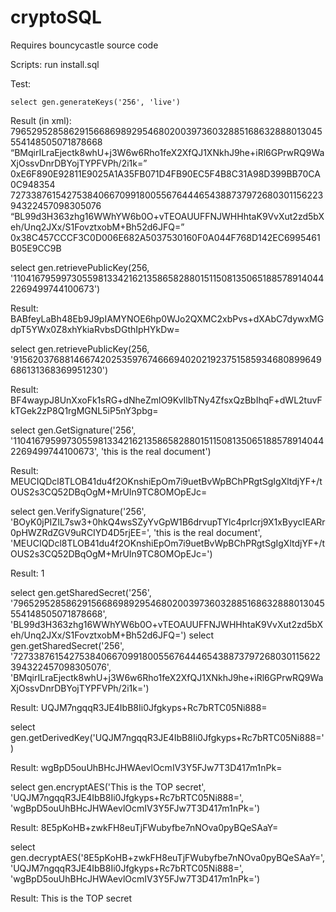 # cryptoSQL

Requires bouncycastle source code

Scripts: run install.sql

Test:


`select gen.generateKeys('256', 'live')`

Result (in xml):
<sqroot>
  <D>79652952858629156686989295468020039736032885168632888013045554148505071878668</D>
  <Q>BMqirILraEjectk8whU+j3W6w6Rho1feX2XfQJ1XNkhJ9he+iRl6GPrwRQ9WaXjOssvDnrDBYojTYPFVPh/2i1k=</Q>
  <A>0xE6F890E92811E9025A1A35FB071D4FB90EC5F4B8C31A98D399BB70CA0C948354</A>
</sqroot>
<sqroot>
  <D>72733876154275384066709918005567644465438873797268030115622394322457098305076</D>
  <Q>BL99d3H363zhg16WWhYW6b0O+vTEOAUUFFNJWHHhtaK9VvXut2zd5bXeh/Unq2JXx/S1FovztxobM+Bh52d6JFQ=</Q>
  <A>0x38C457CCCF3C0D006E682A5037530160F0A044F768D142EC6995461B05E9CC9B</A>
</sqroot>


select gen.retrievePublicKey(256, '110416795997305598133421621358658288015115081350651885789140442269499744100673')

Result:
BABfeyLaBh48Eb9J9pIAMYNOE6hp0WJo2QXMC2xbPvs+dXAbC7dywxMGdpT5YWx0Z8xhYkiaRvbsDGthIpHYkDw=

select gen.retrievePublicKey(256, '91562037688146674202535976746669402021923751585934680899649686131368369951230')

Result:
BF4waypJ8UnXxoFk1sRG+dNheZmlO9KvIlbTNy4ZfsxQzBbIhqF+dWL2tuvFkTGek2zP8Q1rgMGNL5iP5nY3pbg=

select gen.GetSignature('256', '110416795997305598133421621358658288015115081350651885789140442269499744100673', 'this is the real document')

Result:
MEUCIQDcl8TLOB41du4f2OKnshiEpOm7i9uetBvWpBChPRgtSgIgXltdjYF+/tOUS2s3CQ52DBqOgM+MrUIn9TC8OMOpEJc=


select gen.VerifySignature('256', 'BOyK0jPIZIL7sw3+0hkQ4wsSZyYvGpW1B6drvupTYlc4prlcrj9X1xByycIEARr0pHWZRdZGV9uRCIYD4D5rjEE=', 'this is the real document', 'MEUCIQDcl8TLOB41du4f2OKnshiEpOm7i9uetBvWpBChPRgtSgIgXltdjYF+/tOUS2s3CQ52DBqOgM+MrUIn9TC8OMOpEJc=')

Result:
1


select gen.getSharedSecret('256', '79652952858629156686989295468020039736032885168632888013045554148505071878668', 'BL99d3H363zhg16WWhYW6b0O+vTEOAUUFFNJWHHhtaK9VvXut2zd5bXeh/Unq2JXx/S1FovztxobM+Bh52d6JFQ=')
select gen.getSharedSecret('256', '72733876154275384066709918005567644465438873797268030115622394322457098305076', 'BMqirILraEjectk8whU+j3W6w6Rho1feX2XfQJ1XNkhJ9he+iRl6GPrwRQ9WaXjOssvDnrDBYojTYPFVPh/2i1k=')

Result:
UQJM7ngqqR3JE4IbB8Ii0Jfgkyps+Rc7bRTC05Ni888=

select gen.getDerivedKey('UQJM7ngqqR3JE4IbB8Ii0Jfgkyps+Rc7bRTC05Ni888=')

Result:
wgBpD5ouUhBHcJHWAevlOcmIV3Y5FJw7T3D417m1nPk=

select gen.encryptAES('This is the TOP secret', 'UQJM7ngqqR3JE4IbB8Ii0Jfgkyps+Rc7bRTC05Ni888=', 'wgBpD5ouUhBHcJHWAevlOcmIV3Y5FJw7T3D417m1nPk=')

Result:
8E5pKoHB+zwkFH8euTjFWubyfbe7nNOva0pyBQeSAaY=

select gen.decryptAES('8E5pKoHB+zwkFH8euTjFWubyfbe7nNOva0pyBQeSAaY=', 'UQJM7ngqqR3JE4IbB8Ii0Jfgkyps+Rc7bRTC05Ni888=', 'wgBpD5ouUhBHcJHWAevlOcmIV3Y5FJw7T3D417m1nPk=')

Result:
This is the TOP secret






